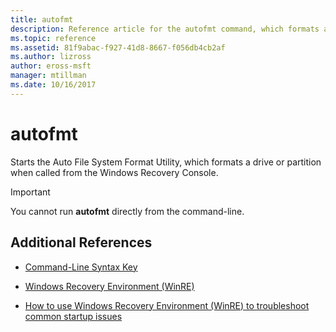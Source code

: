 ```yaml
---
title: autofmt
description: Reference article for the autofmt command, which formats a drive or partition when called from the Windows Recovery Console.
ms.topic: reference
ms.assetid: 81f9abac-f927-41d8-8667-f056db4cb2af
ms.author: lizross
author: eross-msft
manager: mtillman
ms.date: 10/16/2017
---
```


# autofmt

Starts the Auto File System Format Utility, which formats a drive or partition when called from the Windows Recovery Console.

> [!IMPORTANT]
> You cannot run **autofmt** directly from the command-line.

## Additional References

- [Command-Line Syntax Key](command-line-syntax-key.md)

- [Windows Recovery Environment (WinRE)](/windows-hardware/manufacture/desktop/windows-recovery-environment--windows-re--technical-reference)

- [How to use Windows Recovery Environment (WinRE) to troubleshoot common startup issues](https://support.microsoft.com/help/4026030/how-to-use-windows-recovery-environment-winre-to-troubleshoot-common-s)
